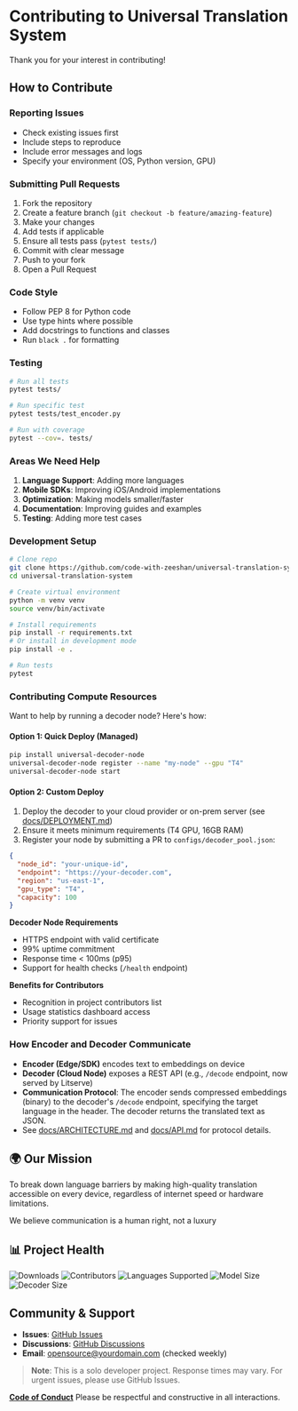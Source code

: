 # Contributing to Universal Translation System

Thank you for your interest in contributing!

## How to Contribute

### Reporting Issues
- Check existing issues first
- Include steps to reproduce
- Include error messages and logs
- Specify your environment (OS, Python version, GPU)

### Submitting Pull Requests

1. Fork the repository
2. Create a feature branch (`git checkout -b feature/amazing-feature`)
3. Make your changes
4. Add tests if applicable
5. Ensure all tests pass (`pytest tests/`)
6. Commit with clear message
7. Push to your fork
8. Open a Pull Request

### Code Style

- Follow PEP 8 for Python code
- Use type hints where possible
- Add docstrings to functions and classes
- Run `black .` for formatting

### Testing

```bash
# Run all tests
pytest tests/

# Run specific test
pytest tests/test_encoder.py

# Run with coverage
pytest --cov=. tests/
```

### Areas We Need Help
1. **Language Support**: Adding more languages
2. **Mobile SDKs**: Improving iOS/Android implementations
3. **Optimization**: Making models smaller/faster
4. **Documentation**: Improving guides and examples
5. **Testing**: Adding more test cases

### Development Setup
```bash
# Clone repo
git clone https://github.com/code-with-zeeshan/universal-translation-system
cd universal-translation-system

# Create virtual environment
python -m venv venv
source venv/bin/activate

# Install requirements
pip install -r requirements.txt
# Or install in development mode
pip install -e .

# Run tests
pytest
```

### Contributing Compute Resources

Want to help by running a decoder node? Here's how:

#### Option 1: Quick Deploy (Managed)
```bash
pip install universal-decoder-node
universal-decoder-node register --name "my-node" --gpu "T4"
universal-decoder-node start
```

#### Option 2: Custom Deploy
1. Deploy the decoder to your cloud provider or on-prem server (see [docs/DEPLOYMENT.md](docs/DEPLOYMENT.md))
2. Ensure it meets minimum requirements (T4 GPU, 16GB RAM)
3. Register your node by submitting a PR to `configs/decoder_pool.json`:

```json
{
  "node_id": "your-unique-id",
  "endpoint": "https://your-decoder.com",
  "region": "us-east-1",
  "gpu_type": "T4",
  "capacity": 100
}
```

**Decoder Node Requirements**
- HTTPS endpoint with valid certificate
- 99% uptime commitment
- Response time < 100ms (p95)
- Support for health checks (`/health` endpoint)

**Benefits for Contributors**
- Recognition in project contributors list
- Usage statistics dashboard access
- Priority support for issues

### How Encoder and Decoder Communicate
- **Encoder (Edge/SDK)** encodes text to embeddings on device
- **Decoder (Cloud Node)** exposes a REST API (e.g., `/decode` endpoint, now served by Litserve)
- **Communication Protocol**: The encoder sends compressed embeddings (binary) to the decoder's `/decode` endpoint, specifying the target language in the header. The decoder returns the translated text as JSON.
- See [docs/ARCHITECTURE.md](docs/ARCHITECTURE.md) and [docs/API.md](docs/API.md) for protocol details.

## 🌍 Our Mission

To break down language barriers by making high-quality translation accessible on every device, regardless of internet speed or hardware limitations.

We believe communication is a human right, not a luxury

## 📊 Project Health

![Downloads](https://img.shields.io/npm/dt/universal-translation-sdk)
![Contributors](https://img.shields.io/github/contributors/code-with-zeeshan/universal-translation-system)
![Languages Supported](https://img.shields.io/badge/languages-20-brightgreen)
![Model Size](https://img.shields.io/badge/encoder%20size-35MB-blue)
![Decoder Size](https://img.shields.io/badge/decoder%20size-350MB-blue)

## Community & Support

- **Issues**: [GitHub Issues](https://github.com/code-with-zeeshan/universal-translation-system/issues)
- **Discussions**: [GitHub Discussions](https://github.com/code-with-zeeshan/universal-translation-system/discussions)
- **Email**: opensource@yourdomain.com (checked weekly)

> **Note**: This is a solo developer project. Response times may vary. For urgent issues, please use GitHub Issues.

**[Code of Conduct](CODE_OF_CONDUCT.md)**
Please be respectful and constructive in all interactions.
